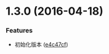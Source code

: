 <a name="1.3.0"></a>
# 1.3.0 (2016-04-18)


### Features

* 初始化版本 ([e4c47cf](https://github.com/plover-modules/plover-logger/commit/e4c47cf))



